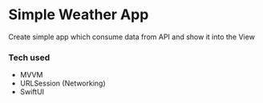 # Simple Weather App

Create simple app which consume data from API and show it into the View

### Tech used

- MVVM
- URLSession (Networking)
- SwiftUI


